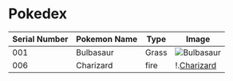 # Pokedex
| Serial Number | Pokemon Name | Type | Image |
| --- |---| ---| --- |
| 001 | Bulbasaur | Grass | ![Bulbasaur](https://cdn.bulbagarden.net/upload/2/21/001Bulbasaur.png)|
| 006 | Charizard | fire | !.[Charizard](https://bulbapedia.bulbagarden.net/wiki/File:Blue_Charizard.png)|

